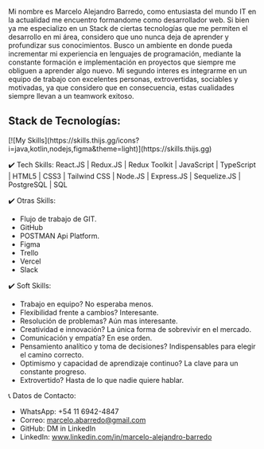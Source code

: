 

Mi nombre es Marcelo Alejandro Barredo, como entusiasta del mundo IT en la actualidad me encuentro formandome como desarrollador web. Si bien ya me especializo en un Stack de ciertas tecnologías que me permiten el desarrollo en mi área, considero que uno nunca deja de aprender y profundizar sus conocimientos. Busco un ambiente en donde pueda incrementar mi experiencia en lenguajes de programación, mediante la constante formación e implementación en proyectos que siempre me obliguen a aprender algo nuevo. Mi segundo interes es integrarme en un equipo de trabajo con excelentes personas, extrovertidas, sociables y motivadas, ya que considero que en consecuencia, estas cualidades siempre llevan a un teamwork exitoso.

<h2> Stack de Tecnologías: </h2>
[![My Skills](https://skills.thijs.gg/icons?i=java,kotlin,nodejs,figma&theme=light)](https://skills.thijs.gg)

✔️ Tech Skills: React.JS | Redux.JS | Redux Toolkit | JavaScript | TypeScript | HTML5 | CSS3 | Tailwind CSS | Node.JS | Express.JS | Sequelize.JS | PostgreSQL | SQL

✔️ Otras Skills:
 - Flujo de trabajo de GIT.
 - GitHub
 - POSTMAN Api Platform.
 - Figma
 - Trello
 - Vercel
 - Slack

✔️ Soft Skills: 
 - Trabajo en equipo? No esperaba menos.
 - Flexibilidad frente a cambios? Interesante.
 - Resolución de problemas? Aún mas interesante.
 - Creatividad e innovación? La única forma de sobrevivir en el mercado.
 - Comunicación y empatía? En ese orden.
 - Pensamiento analítico y toma de decisiones? Indispensables para elegir el camino correcto.
 - Optimismo y capacidad de aprendizaje continuo? La clave para un constante progreso.
 - Extrovertido? Hasta de lo que nadie quiere hablar.

📞 Datos de Contacto: 
 - WhatsApp: +54 11 6942-4847
 - Correo: marcelo.abarredo@gmail.com
 - GitHub: DM in LinkedIn
 - LinkedIn: www.linkedin.com/in/marcelo-alejandro-barredo

<!--
**MarceloBarredo/MarceloBarredo** is a ✨ _special_ ✨ repository because its `README.md` (this file) appears on your GitHub profile.

Here are some ideas to get you started:

- 🔭 I’m currently working on ...
- 🌱 I’m currently learning ...
- 👯 I’m looking to collaborate on ...
- 🤔 I’m looking for help with ...
- 💬 Ask me about ...
- 📫 How to reach me: ...
- 😄 Pronouns: ...
- ⚡ Fun fact: ...
-->

